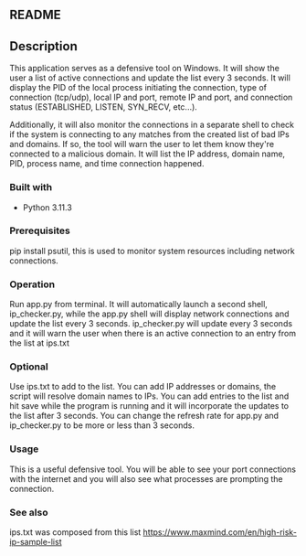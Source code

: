 ## README 


## Description

This application serves as a defensive tool on Windows. It will show the user a list of active connections and update the list every 3 seconds. It will display the PID of the local process initiating the connection, type of connection (tcp/udp), local IP and port, remote IP and port, and connection status (ESTABLISHED, LISTEN, SYN_RECV, etc...). 

Additionally, it will also monitor the connections in a separate shell to check if the system is connecting to any matches from the created list of bad IPs and domains. If so, the tool will warn the user to let them know they're connected to a malicious domain. It will list the IP address, domain name, PID, process name, and time connection happened. 

### Built with

- Python 3.11.3 

### Prerequisites

pip install psutil, this is used to monitor system resources including network connections. 

### Operation 

Run app.py from terminal. It will automatically launch a second shell, ip_checker.py, while the app.py shell will display network connections and update the list every 3 seconds. ip_checker.py will update every 3 seconds and it will warn the user when there is an active connection to an entry from the list at ips.txt 

### Optional 

Use ips.txt to add to the list. You can add IP addresses or domains, the script will resolve domain names to IPs. You can add entries to the list and hit save while the program is running and it will incorporate the updates to the list after 3 seconds. 
You can change the refresh rate for app.py and ip_checker.py to be more or less than 3 seconds. 

### Usage

This is a useful defensive tool. You will be able to see your port connections with the internet and you will also see what processes are prompting the connection. 


### See also

ips.txt was composed from this list https://www.maxmind.com/en/high-risk-ip-sample-list
